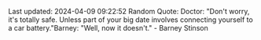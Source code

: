 Last updated: 2024-04-09 09:22:52
Random Quote: Doctor: "Don't worry, it's totally safe. Unless part of your big date involves connecting yourself to a car battery."Barney: "Well, now it doesn't." - Barney Stinson